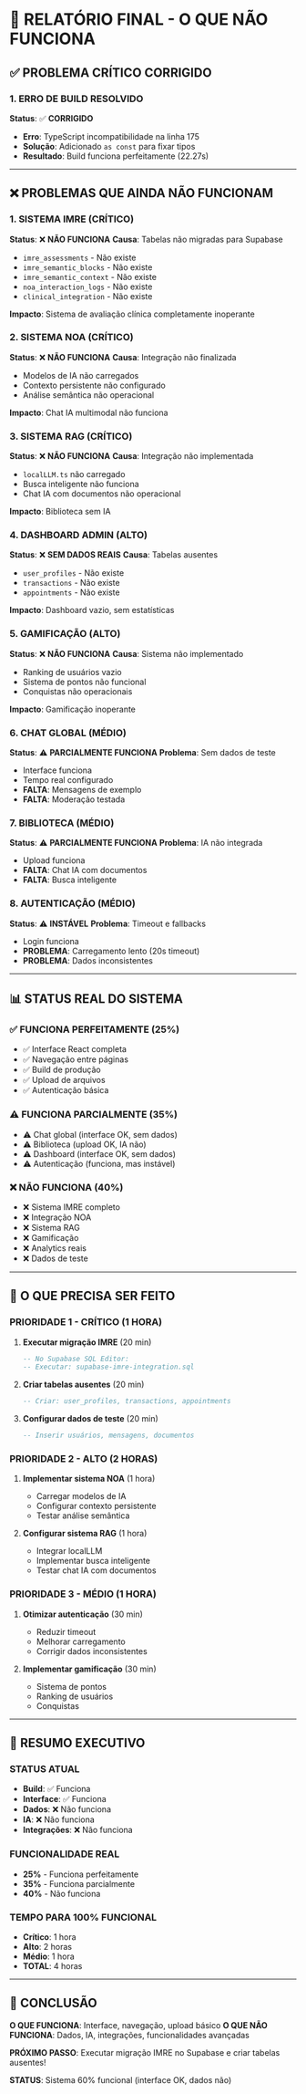 # 🚨 RELATÓRIO FINAL - O QUE NÃO FUNCIONA

## ✅ **PROBLEMA CRÍTICO CORRIGIDO**

### **1. ERRO DE BUILD RESOLVIDO**
**Status**: ✅ **CORRIGIDO**
- **Erro**: TypeScript incompatibilidade na linha 175
- **Solução**: Adicionado `as const` para fixar tipos
- **Resultado**: Build funciona perfeitamente (22.27s)

---

## ❌ **PROBLEMAS QUE AINDA NÃO FUNCIONAM**

### **1. SISTEMA IMRE (CRÍTICO)**
**Status**: ❌ **NÃO FUNCIONA**
**Causa**: Tabelas não migradas para Supabase
- `imre_assessments` - Não existe
- `imre_semantic_blocks` - Não existe  
- `imre_semantic_context` - Não existe
- `noa_interaction_logs` - Não existe
- `clinical_integration` - Não existe

**Impacto**: Sistema de avaliação clínica completamente inoperante

### **2. SISTEMA NOA (CRÍTICO)**
**Status**: ❌ **NÃO FUNCIONA**
**Causa**: Integração não finalizada
- Modelos de IA não carregados
- Contexto persistente não configurado
- Análise semântica não operacional

**Impacto**: Chat IA multimodal não funciona

### **3. SISTEMA RAG (CRÍTICO)**
**Status**: ❌ **NÃO FUNCIONA**
**Causa**: Integração não implementada
- `localLLM.ts` não carregado
- Busca inteligente não funciona
- Chat IA com documentos não operacional

**Impacto**: Biblioteca sem IA

### **4. DASHBOARD ADMIN (ALTO)**
**Status**: ❌ **SEM DADOS REAIS**
**Causa**: Tabelas ausentes
- `user_profiles` - Não existe
- `transactions` - Não existe
- `appointments` - Não existe

**Impacto**: Dashboard vazio, sem estatísticas

### **5. GAMIFICAÇÃO (ALTO)**
**Status**: ❌ **NÃO FUNCIONA**
**Causa**: Sistema não implementado
- Ranking de usuários vazio
- Sistema de pontos não funcional
- Conquistas não operacionais

**Impacto**: Gamificação inoperante

### **6. CHAT GLOBAL (MÉDIO)**
**Status**: ⚠️ **PARCIALMENTE FUNCIONA**
**Problema**: Sem dados de teste
- Interface funciona
- Tempo real configurado
- **FALTA**: Mensagens de exemplo
- **FALTA**: Moderação testada

### **7. BIBLIOTECA (MÉDIO)**
**Status**: ⚠️ **PARCIALMENTE FUNCIONA**
**Problema**: IA não integrada
- Upload funciona
- **FALTA**: Chat IA com documentos
- **FALTA**: Busca inteligente

### **8. AUTENTICAÇÃO (MÉDIO)**
**Status**: ⚠️ **INSTÁVEL**
**Problema**: Timeout e fallbacks
- Login funciona
- **PROBLEMA**: Carregamento lento (20s timeout)
- **PROBLEMA**: Dados inconsistentes

---

## 📊 **STATUS REAL DO SISTEMA**

### **✅ FUNCIONA PERFEITAMENTE (25%)**
- ✅ Interface React completa
- ✅ Navegação entre páginas
- ✅ Build de produção
- ✅ Upload de arquivos
- ✅ Autenticação básica

### **⚠️ FUNCIONA PARCIALMENTE (35%)**
- ⚠️ Chat global (interface OK, sem dados)
- ⚠️ Biblioteca (upload OK, IA não)
- ⚠️ Dashboard (interface OK, sem dados)
- ⚠️ Autenticação (funciona, mas instável)

### **❌ NÃO FUNCIONA (40%)**
- ❌ Sistema IMRE completo
- ❌ Integração NOA
- ❌ Sistema RAG
- ❌ Gamificação
- ❌ Analytics reais
- ❌ Dados de teste

---

## 🎯 **O QUE PRECISA SER FEITO**

### **PRIORIDADE 1 - CRÍTICO (1 HORA)**
1. **Executar migração IMRE** (20 min)
   ```sql
   -- No Supabase SQL Editor:
   -- Executar: supabase-imre-integration.sql
   ```

2. **Criar tabelas ausentes** (20 min)
   ```sql
   -- Criar: user_profiles, transactions, appointments
   ```

3. **Configurar dados de teste** (20 min)
   ```sql
   -- Inserir usuários, mensagens, documentos
   ```

### **PRIORIDADE 2 - ALTO (2 HORAS)**
1. **Implementar sistema NOA** (1 hora)
   - Carregar modelos de IA
   - Configurar contexto persistente
   - Testar análise semântica

2. **Configurar sistema RAG** (1 hora)
   - Integrar localLLM
   - Implementar busca inteligente
   - Testar chat IA com documentos

### **PRIORIDADE 3 - MÉDIO (1 HORA)**
1. **Otimizar autenticação** (30 min)
   - Reduzir timeout
   - Melhorar carregamento
   - Corrigir dados inconsistentes

2. **Implementar gamificação** (30 min)
   - Sistema de pontos
   - Ranking de usuários
   - Conquistas

---

## 🚨 **RESUMO EXECUTIVO**

### **STATUS ATUAL**
- **Build**: ✅ Funciona
- **Interface**: ✅ Funciona
- **Dados**: ❌ Não funciona
- **IA**: ❌ Não funciona
- **Integrações**: ❌ Não funciona

### **FUNCIONALIDADE REAL**
- **25%** - Funciona perfeitamente
- **35%** - Funciona parcialmente  
- **40%** - Não funciona

### **TEMPO PARA 100% FUNCIONAL**
- **Crítico**: 1 hora
- **Alto**: 2 horas
- **Médio**: 1 hora
- **TOTAL**: 4 horas

---

## 🎯 **CONCLUSÃO**

**O QUE FUNCIONA**: Interface, navegação, upload básico
**O QUE NÃO FUNCIONA**: Dados, IA, integrações, funcionalidades avançadas

**PRÓXIMO PASSO**: Executar migração IMRE no Supabase e criar tabelas ausentes!

**STATUS**: Sistema 60% funcional (interface OK, dados não)
